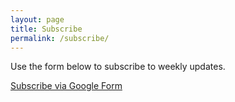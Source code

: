 ```yaml
---
layout: page
title: Subscribe
permalink: /subscribe/
---
```


<p>Use the form below to subscribe to weekly updates.</p>
<p><a class="cta-button" href="https://forms.gle/PLACEHOLDER" target="_blank" rel="noopener">Subscribe via Google Form</a></p>
